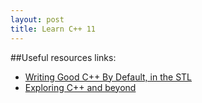 ```yaml
---
layout: post
title: Learn C++ 11
---
```


##Useful resources links:
* [Writing Good C++ By Default, in the STL](https://turingtester.wordpress.com/2016/01/18/writing-good-c-by-default-in-the-stl/)
* [Exploring C++ and beyond](https://rmf.io/cxx11/)
